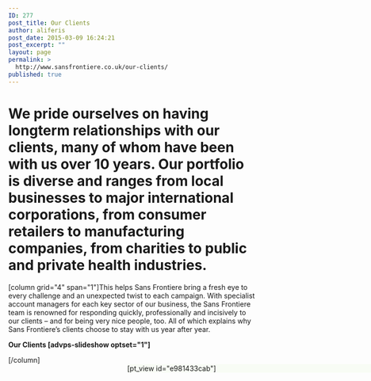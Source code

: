 ```yaml
---
ID: 277
post_title: Our Clients
author: aliferis
post_date: 2015-03-09 16:24:21
post_excerpt: ""
layout: page
permalink: >
  http://www.sansfrontiere.co.uk/our-clients/
published: true
---
```

<h1 class="lighter">We pride ourselves on having longterm relationships with our clients, many of whom have been with us over 10 years. Our portfolio is diverse and ranges from local businesses to major international corporations, from consumer retailers to manufacturing companies, from charities to public and private health industries.</h1>
[column grid="4" span="1"]This helps Sans Frontiere bring a fresh eye to every challenge and an unexpected twist to each campaign. With specialist account managers for each key sector of our business, the Sans Frontiere team is renowned for responding quickly, professionally and incisively to our clients – and for being very nice people, too. All of which explains why Sans Frontiere’s clients choose to stay with us year after year.
<p style="font-size: 14px; font-weight: bold;">Our Clients
[advps-slideshow optset="1"]</p>
[/column]
<div style="float: left; width: 75%; margin-left: 25%; position: absolute; background-color: #f8fcf5;">[pt_view id="e981433cab"]</div>